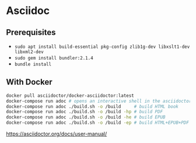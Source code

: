 # Asciidoc

## Prerequisites

- `sudo apt install build-essential pkg-config zlib1g-dev libxslt1-dev libxml2-dev`
- `sudo gem install bundler:2.1.4`
- `bundle install`

## With Docker

```sh
docker pull asciidoctor/docker-asciidoctor:latest
docker-compose run adoc # opens an interactive shell in the asciidoctor container
docker-compose run adoc ./build.sh -o /build     # build HTML book
docker-compose run adoc ./build.sh -o /build -hp # build PDF
docker-compose run adoc ./build.sh -o /build -he # build EPUB
docker-compose run adoc ./build.sh -o /build -ep # build HTML+EPUB+PDF
```

<https://asciidoctor.org/docs/user-manual/>
